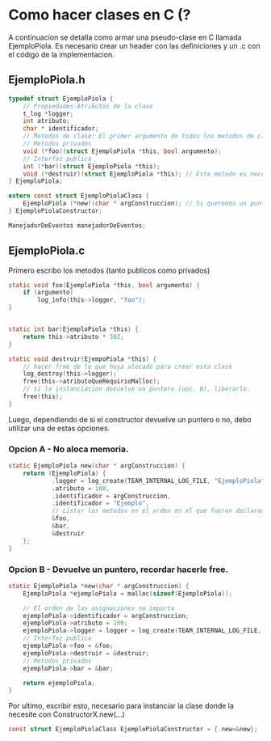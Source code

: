 # Como hacer clases en C (?

A continuacion se detalla como armar una pseudo-clase en C llamada EjemploPiola.
Es necesario crear un header con las definiciones y un .c con el código de la implementacion.

## EjemploPiola.h

```C
typedef struct EjemploPiola {
    // Propiedades-Atributos de la clase
    t_log *logger;
    int atributo;
    char * identificador;
    // Metodos de clase: El primer argumento de todos los metodos de clase es un puntero a si mismo.
    // Metodos privados
    void (*foo)(struct EjemploPiola *this, bool argumento);
    // Interfaz publica
    int (*bar)(struct EjemploPiola *this);
    void (*destruir)(struct EjemploPiola *this); // Este metodo es necesario si se alocó memoria
} EjemploPiola;

extern const struct EjemploPiolaClass {
    EjemploPiola (*new)(char * argConstruccion); // Si queremos un puntero agregar el * - EjemploPiola *(*new)(...);
} EjemploPiolaConstructor;

ManejadorDeEventos manejadorDeEventos;

```

## EjemploPiola.c

Primero escribo los metodos (tanto publicos como privados)

```C
static void foo(EjemploPiola *this, bool argumento) {
    if (argumento)
        log_info(this->logger, "foo");
}


static int bar(EjemploPiola *this) {
    return this->atributo * 302;
}

static void destruir(EjempoPiola *this) {
    // hacer free de lo que haya alocado para crear esta clase
    log_destroy(this->logger);
    free(this->atributoQueRequirioMalloc);
    // si la instanciacion devuelve un puntero (opc. B), liberarlo.
    free(this);
}
```

Luego, dependiendo de si el constructor devuelve un puntero o no, debo utilizar una de estas opciones.

### Opcion A - No aloca memoria.

```C
static EjemploPiola new(char * argConstruccion) {
    return (EjemploPiola) {
            .logger = log_create(TEAM_INTERNAL_LOG_FILE, "EjemploPiola", SHOW_INTERNAL_CONSOLE, LOG_LEVEL_INFO),
            .atributo = 100,
            .identificador = argConstruccion,
            .identificador = "Ejemplo",
            // Listar los metodos en el orden en el que fueron declarados en el .h (MUCHO MUY IMPORTANTE)
            &foo,
            &bar,
            &destruir
    };
}
```

### Opcion B - Devuelve un puntero, recordar hacerle free.

```C
static EjemploPiola *new(char * argConstruccion) {
    EjemploPiola *ejemploPiola = malloc(sizeof(EjemploPiola));

    // El orden de las asignaciones no importa
    ejemploPiola->identificador = argConstruccion;
    ejemploPiola->atributo = 100;
    ejemploPiola->logger = logger = log_create(TEAM_INTERNAL_LOG_FILE, "EjemploPiola", SHOW_INTERNAL_CONSOLE, LOG_LEVEL_INFO);
    // Interfaz publica
    ejemploPiola->foo = &foo;
    ejemploPiola->destruir = &destruir;
    // Metodos privados
    ejemploPiola->bar = &bar;

    return ejemploPiola;
}
```

Por ultimo, escribir esto, necesario para instanciar la clase donde la necesite con ConstructorX.new(...)

```C
const struct EjemploPiolaClass EjemploPiolaConstructor = {.new=&new};
```